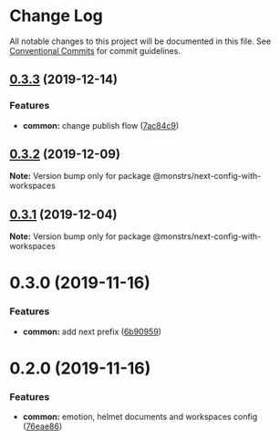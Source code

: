 # Change Log

All notable changes to this project will be documented in this file.
See [Conventional Commits](https://conventionalcommits.org) for commit guidelines.

## [0.3.3](https://github.com/monstrs-lab/nextjs-modules/compare/@monstrs/next-config-with-workspaces@0.3.2...@monstrs/next-config-with-workspaces@0.3.3) (2019-12-14)

### Features

- **common:** change publish flow ([7ac84c9](https://github.com/monstrs-lab/nextjs-modules/commit/7ac84c94b89cd2ab5cf62c398c45d447567dd682))

## [0.3.2](https://github.com/monstrs-lab/nextjs-modules/compare/@monstrs/next-config-with-workspaces@0.3.1...@monstrs/next-config-with-workspaces@0.3.2) (2019-12-09)

**Note:** Version bump only for package @monstrs/next-config-with-workspaces

## [0.3.1](https://github.com/monstrs-lab/nextjs-modules/compare/@monstrs/next-config-with-workspaces@0.3.0...@monstrs/next-config-with-workspaces@0.3.1) (2019-12-04)

**Note:** Version bump only for package @monstrs/next-config-with-workspaces

# 0.3.0 (2019-11-16)

### Features

- **common:** add next prefix ([6b90959](https://github.com/monstrs-lab/nextjs-modules/commit/6b90959f86b8f0fb7bf1e64bd1ccf00b6d664188))

# 0.2.0 (2019-11-16)

### Features

- **common:** emotion, helmet documents and workspaces config ([76eae86](https://github.com/monstrs-lab/nextjs-modules/commit/76eae868cc48474fc33c9dffab0054769f24e1e0))
